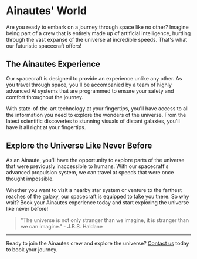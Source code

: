 <!--
Write me markdown content of website with wallpaper:

"A futuristic spacecraft crewed entirely by Ainautes, hurtling through space at incredible speeds."

The header of the page should not be copy of the text but rather a real content of the website which is using this wallpaper.

- Feel free to use structure like headings, bullets, numbering, blockquotes, paragraphs, horizontal lines, etc.
- You can use formatting like bold or _italic_
- You can include UTF-8 emojis
- Links should be only #hash anchors (and you can refer to the document itself)
- Do not include images
-->

<!--font:Poppins-->

# Ainautes' World

Are you ready to embark on a journey through space like no other? Imagine being part of a crew that is entirely made up of artificial intelligence, hurtling through the vast expanse of the universe at incredible speeds. That's what our futuristic spacecraft offers!

## The Ainautes Experience

Our spacecraft is designed to provide an experience unlike any other. As you travel through space, you'll be accompanied by a team of highly advanced AI systems that are programmed to ensure your safety and comfort throughout the journey.

With state-of-the-art technology at your fingertips, you'll have access to all the information you need to explore the wonders of the universe. From the latest scientific discoveries to stunning visuals of distant galaxies, you'll have it all right at your fingertips.

## Explore the Universe Like Never Before

As an Ainaute, you'll have the opportunity to explore parts of the universe that were previously inaccessible to humans. With our spacecraft's advanced propulsion system, we can travel at speeds that were once thought impossible.

Whether you want to visit a nearby star system or venture to the farthest reaches of the galaxy, our spacecraft is equipped to take you there. So why wait? Book your Ainautes experience today and start exploring the universe like never before!

> "The universe is not only stranger than we imagine, it is stranger than we can imagine." - J.B.S. Haldane

---

Ready to join the Ainautes crew and explore the universe? [Contact us](#contact) today to book your journey.
